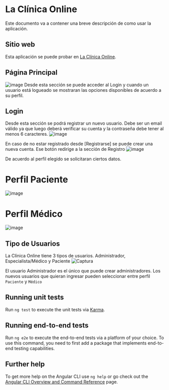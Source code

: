 # La Clínica Online
Este documento va a contener una breve descripción de como usar la aplicación.

## Sitio web
Esta aplicación se puede probar en [La Clínica Online](https://tp-clinica-pavon.web.app/).

## Página Principal
![image](https://user-images.githubusercontent.com/53911453/172965512-0cac8344-93d2-4141-9b74-e99d1a320ca5.png)
Desde esta sección se puede acceder al Login y cuando un usuario está logueado se mostraran las opciones disponibles de acuerdo a su perfil.

## Login
Desde esta sección se podrá registrar un nuevo usuario.
Debe ser un email válido ya que luego deberá verificar su cuenta y la contraseña debe tener al menos 6 caracteres.
![image](https://user-images.githubusercontent.com/53911453/172965890-993d48b6-7af5-478d-8052-61908cac9f7f.png)

En caso de no estar registrado desde [Registrarse] se puede crear una nueva cuenta. 
Ese botón redirige a la sección de Registro
![image](https://user-images.githubusercontent.com/53911453/172966000-db40ccd6-4ff7-4bef-8294-354bcebb18e7.png)

De acuerdo al perfil elegido se solicitaran ciertos datos.

# Perfil Paciente
![image](https://user-images.githubusercontent.com/53911453/172966256-54421e3f-db62-4dcd-b83d-550cd6f7929e.png)


# Perfil Médico
![image](https://user-images.githubusercontent.com/53911453/172966286-a13f7945-0d57-49c4-a614-8d067ff3f962.png)



## Tipo de Usuarios
La Clínica Online tiene 3 tipos de usuarios.
Administrador, Especialista/Médico y Paciente
![Captura](https://user-images.githubusercontent.com/53911453/172965020-c7a83991-f320-4894-8d65-b403478535e0.PNG)

El usuario Administrador es el único que puede crear administradores.
Los nuevos usuarios que quieran ingresar pueden seleccionar entre perfil `Paciente` y `Médico`




## Running unit tests

Run `ng test` to execute the unit tests via [Karma](https://karma-runner.github.io).

## Running end-to-end tests

Run `ng e2e` to execute the end-to-end tests via a platform of your choice. To use this command, you need to first add a package that implements end-to-end testing capabilities.

## Further help

To get more help on the Angular CLI use `ng help` or go check out the [Angular CLI Overview and Command Reference](https://angular.io/cli) page.
